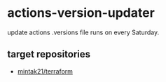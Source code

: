 # actions-version-updater

update actions .versions file
runs on every Saturday.

## target repositories

- [mintak21/terraform](https://github.com/mintak21/terraform)
